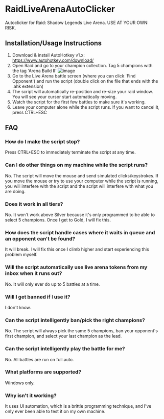 # RaidLiveArenaAutoClicker

Autoclicker for Raid: Shadow Legends Live Arena.  USE AT YOUR OWN RISK.

## Installation/Usage Instructions

1. Download & install AutoHotkey v1.x: https://www.autohotkey.com/download/
2. Open Raid and go to your champion collection.  Tag 5 champions with the tag 'Arena Build II'
![image](https://github.com/wbm1113/RaidLiveArenaAutoClicker/assets/46951987/0b83b984-6e20-4c57-a2ff-cf9a040ba216)
3. Go to the Live Arena battle screen (where you can click 'Find Opponent') and run the script (double click on the file that ends with the .ahk extension)
4. The script will automatically re-position and re-size your raid window.  You will see your cursor start automatically moving.
5. Watch the script for the first few battles to make sure it's working.
6. Leave your computer alone while the script runs.  If you want to cancel it, press CTRL+ESC

## FAQ

### How do I make the script stop?
Press CTRL+ESC to immediately terminate the script at any time.

### Can I do other things on my machine while the script runs?
No.  The script will move the mouse and send simulated clicks/keystrokes.  If you move the mouse or try to use your computer while the script is running, you will interfere with the script and the script will interfere with what you are doing.

### Does it work in all tiers?
No.  It won't work above Silver because it's only programmed to be able to select 5 champions.  Once I get to Gold, I will fix this.

### How does the script handle cases where it waits in queue and an opponent can't be found?
It will break.  I will fix this once I climb higher and start experiencing this problem myself.

### Will the script automatically use live arena tokens from my inbox when it runs out?
No.  It will only ever do up to 5 battles at a time.

### Will I get banned if I use it?
I don't know.

### Can the script intelligently ban/pick the right champions?
No.  The script will always pick the same 5 champions, ban your opponent's first champion, and select your last champion as the lead.

### Can the script intelligently play the battle for me?
No.  All battles are run on full auto.

### What platforms are supported?
Windows only.

### Why isn't it working?
It uses UI automation, which is a brittle programming technique, and I've only ever been able to test it on my own machine.

